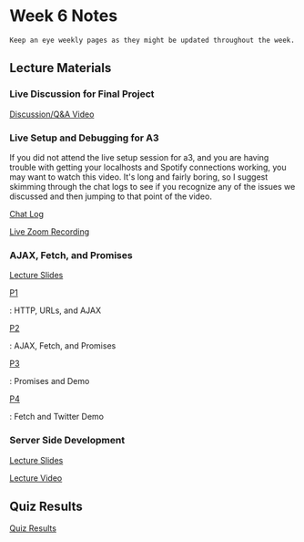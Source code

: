 Week 6 Notes
============================

```{note}
Keep an eye weekly pages as they might be updated throughout the week.
```

## Lecture Materials

### Live Discussion for Final Project

[Discussion/Q&A Video](https://uci.yuja.com/V/Video?v=2177222&node=8060980&a=1957618760&autoplay=1)

### Live Setup and Debugging for A3

If you did not attend the live setup session for a3, and you are having trouble with getting your localhosts and Spotify connections working, you may want to watch this video. It's long and fairly boring, so I suggest skimming through the chat logs to see if you recognize any of the issues we discussed and then jumping to that point of the video.

<a href="../resources/a3_zoom_chatlog.txt">Chat Log</a>

[Live Zoom Recording](https://uci.yuja.com/V/Video?v=2196383&node=8098601&a=781967523&autoplay=1)

### AJAX, Fetch, and Promises

<a href="../resources/ajax_fetch_promises.pdf">Lecture Slides</a>

[P1](https://uci.yuja.com/V/Video?v=2196135&node=8098244&a=77145746&autoplay=1)

: HTTP, URLs, and AJAX

[P2](https://uci.yuja.com/V/Video?v=2196273&node=8098426&a=566162798&autoplay=1)

: AJAX, Fetch, and Promises

[P3](https://uci.yuja.com/V/Video?v=2196301&node=8098459&a=1520798121&autoplay=1)

: Promises and Demo

[P4](https://uci.yuja.com/V/Video?v=2196326&node=8098496&a=1803308632&autoplay=1)

: Fetch and Twitter Demo

### Server Side Development

<a href="../resources/server-side-development.pdf">Lecture Slides</a>

[Lecture Video](https://uci.yuja.com/V/Video?v=2197082&node=8099775&a=335493948&autoplay=1)

## Quiz Results

<a href="../resources/QZ_Week_6_Quiz_Results.pdf" >Quiz Results</a>

